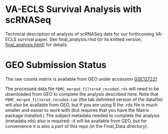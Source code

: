# VA-ECLS Survival Analysis with scRNASeq

Technical description of analysis of scRNASeq data for our forthcoming VA-ECLS survival paper. See final_analysis.rmd (or its knitted version, [final_analysis.html](https://vanandelinstitute.github.io/va_ecls/final_analysis.html)) for details.

# GEO Submission Status

The raw counts matrix is available from GEO under accession [GSE127221](https://www.ncbi.nlm.nih.gov/geo/query/acc.cgi?acc=GSE127221)

The processed data file `PBMC_merged_filtered_recoded.rds` will need to be downloaded from GEO to complete the analysis described here.  Note that `PBMC_merged_filtered_recoded.tab` (the tab delimited version of the datafile) will also be available from GEO, but if you are using R the .rds file is much smaller and easier to work with (but requires that you have the Matrix package installed.) The subject metadata needed to complete the analysis (metadata.rds) also is required--it will be available from GEO, but for convenience it is also a part of this repo (in the Final_Data directory).
